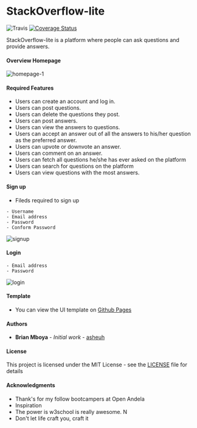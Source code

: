 # StackOverflow-lite

![Travis](https://img.shields.io/travis/asheuh/StackOverflow-lite.svg)
[![Coverage Status](https://coveralls.io/repos/github/asheuh/StackOverflow-lite/badge.svg?branch=develop)](https://coveralls.io/github/asheuh/StackOverflow-lite?branch=develop)

StackOverflow-lite is a platform where people can ask questions and provide answers.

#### Overview Homepage

![homepage-1](https://user-images.githubusercontent.com/22955146/43910415-7143a362-9c05-11e8-836e-39aaaac1ca76.png)

#### Required Features

- Users can create an account and log in.
- Users can post questions.
- Users can delete the questions they post.
- Users can post answers.
- Users can view the answers to questions.
- Users can accept an answer out of all the answers to his/her question as the preferred answer.
- Users can upvote or downvote an answer.
- Users can comment on an answer.
- Users can fetch all questions he/she has ever asked on the platform
- Users can search for questions on the platform
- Users can view questions with the most answers.

#### Sign up
- Fileds required to sign up

```
- Username
- Email address
- Password
- Conform Password

```
![signup](https://user-images.githubusercontent.com/22955146/43834826-45c57c3a-9b18-11e8-9c44-6d46e0fc614f.png)

#### Login

```
- Email address
- Password
```
![login](https://user-images.githubusercontent.com/22955146/43835943-5f443e68-9b1c-11e8-9cbf-1d4e154f722a.png)

#### Template
- You can view the UI template on [Github Pages](https://asheuh.github.io/StackOverflow-lite)

#### Authors

* **Brian Mboya** - *Initial work* - [asheuh](https://github.com/asheuh)

#### License

This project is licensed under the MIT License - see the [LICENSE](LICENSE) file for details

#### Acknowledgments

* Thank's for my follow bootcampers at Open Andela
* Inspiration
* The power is w3school is really awesome. N
* Don't let life craft you, craft it


